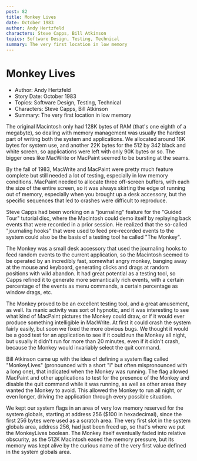 ```yaml
---
post: 82
title: Monkey Lives
date: October 1983
author: Andy Hertzfeld
characters: Steve Capps, Bill Atkinson
topics: Software Design, Testing, Technical
summary: The very first location in low memory
---
```


# Monkey Lives
* Author: Andy Hertzfeld
* Story Date: October 1983
* Topics: Software Design, Testing, Technical
* Characters: Steve Capps, Bill Atkinson
* Summary: The very first location in low memory

The original Macintosh only had 128K bytes of RAM (that's one eighth of a megabyte), so dealing with memory management was usually the hardest part of writing both the system and applications.  We allocated around 16K bytes for system use, and another 22K bytes for the 512 by 342 black and white screen, so applications were left with only 90K bytes or so. The bigger ones like MacWrite or MacPaint seemed to be bursting at the seams.

By the fall of 1983, MacWrite and MacPaint were pretty much feature complete but still needed a lot of testing, especially in low memory conditions.  MacPaint needed to allocate three off-screen buffers, with each the size of the entire screen, so it was always skirting the edge of running out of memory, especially when you brought up a desk accessory, but the specific sequences that led to crashes were difficult to reproduce.

Steve Capps had been working on a "journaling" feature for the "Guided Tour" tutorial disc, where the Macintosh could demo itself by replaying back events that were recorded in a prior session.  He realized that the so-called "journaling hooks" that were used to feed pre-recorded events to the system could also be the basis of a testing tool he called "The Monkey".

The Monkey was a small desk accessory that used the journaling hooks to feed random events to the current application, so the Macintosh seemed to be operated by an incredibly fast, somewhat angry monkey, banging away at the mouse and keyboard, generating clicks and drags at random positions with wild abandon.  It had great potential as a testing tool, so Capps refined it to generate more semantically rich events, with a certain percentage of the events as menu commands, a certain percentage as window drags, etc.

The Monkey proved to be an excellent testing tool, and a great amusement, as well. Its manic activity was sort of hypnotic, and it was interesting to see what kind of MacPaint pictures the Monkey could draw, or if it would ever produce something intelligible in MacWrite.  At first it could crash the system fairly easily, but soon we fixed the more obvious bugs.  We thought it would be a good test for an application to see if it could run the Monkey all night, but usually it didn't run for more than 20 minutes, even if it didn't crash, because the Monkey would invariably select the quit command.

Bill Atkinson came up with the idea of defining a system flag called "MonkeyLives" (pronounced with a short "i" but often mispronounced with a long one), that indicated when the Monkey was running. The flag allowed MacPaint and other applications to test for the presence of the Monkey and disable the quit command while it was running, as well as other areas they wanted the Monkey to avoid.  This allowed the Monkey to run all night, or even longer, driving the application through every possible situation.

We kept our system flags in an area of very low memory reserved for the system globals, starting at address 256 ($100 in hexadecimal), since the first 256 bytes were used as a scratch area.  The very first slot in the system globals area, address 256, had just been freed up, so that's where we put the MonkeyLives boolean.  The Monkey itself eventually faded into relative obscurity, as the 512K Macintosh eased the memory pressure, but its memory was kept alive by the curious name of the very first value defined in the system globals area.